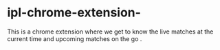 # ipl-chrome-extension-

This is a chrome extension where we get to know the live matches at the current time and upcoming matches on the go .
